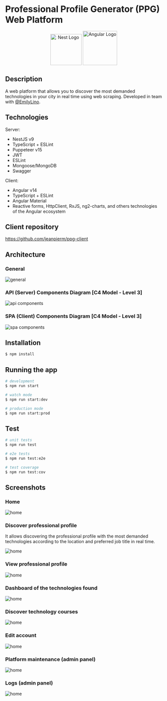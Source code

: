 # Professional Profile Generator (PPG) Web Platform

<p align="center">
 <img src="https://docs.nestjs.com/assets/logo-small.svg" height="100" alt="Nest Logo" />
 <img src="https://upload.wikimedia.org/wikipedia/commons/thumb/c/cf/Angular_full_color_logo.svg/2048px-Angular_full_color_logo.svg.png" height="110" alt="Angular Logo" />
</p>

## Description

A web platform that allows you to discover the most demanded technologies in your city in real time using web scraping. Developed in team with [@EmilyLino](https://github.com/EmilyLino).

## Technologies

Server:

- NestJS v9
- TypeScript + ESLint
- Puppeteer v15
- JWT
- ESLint
- Mongoose/MongoDB
- Swagger

Client:

- Angular v14
- TypeScript + ESLint
- Angular Material
- Reactive forms, HttpClient, RxJS, ng2-charts, and others technologies of the Angular ecosystem

## Client repository

<https://github.com/jeanpierm/ppg-client>

## Architecture

### General

![general](screenshots/architecture.png)

### API (Server) Components Diagram [C4 Model - Level 3]

![api components](screenshots/api-component-diagram.svg)

### SPA (Client) Components Diagram [C4 Model - Level 3]

![spa components](screenshots/spa-component-diagram.svg)

## Installation

```bash
$ npm install
```

## Running the app

```bash
# development
$ npm run start

# watch mode
$ npm run start:dev

# production mode
$ npm run start:prod
```

## Test

```bash
# unit tests
$ npm run test

# e2e tests
$ npm run test:e2e

# test coverage
$ npm run test:cov
```

## Screenshots

### Home

![home](screenshots/ppg-1.png)

### Discover professional profile

It allows discovering the professional profile with the most demanded technologies according to the location and preferred job title in real time.

![home](screenshots/ppg-2.png)

### View professional profile

![home](screenshots/ppg-3.png)

### Dashboard of the technologies found

![home](screenshots/ppg-4.png)

### Discover technology courses

![home](screenshots/ppg-5.png)

### Edit account

![home](screenshots/ppg-7.png)

### Platform maintenance (admin panel)

![home](screenshots/ppg-8.png)

### Logs (admin panel)

![home](screenshots/ppg-9.png)

